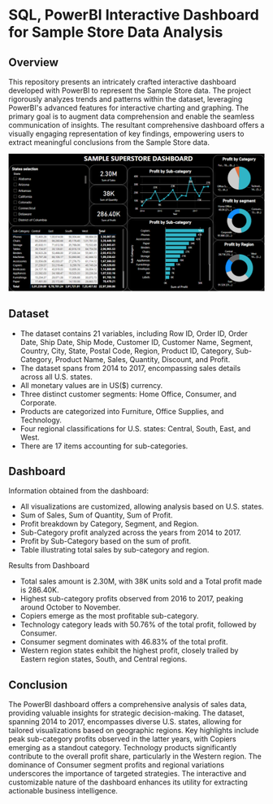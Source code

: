 # SQL, PowerBI Interactive Dashboard for Sample Store Data Analysis

## Overview

This repository presents an intricately crafted interactive dashboard developed with PowerBI to represent the Sample Store data. The project rigorously analyzes trends and patterns within the dataset, leveraging PowerBI's advanced features for interactive charting and graphing. The primary goal is to augment data comprehension and enable the seamless communication of insights. The resultant comprehensive dashboard offers a visually engaging representation of key findings, empowering users to extract meaningful conclusions from the Sample Store data.



![ss](Super_store_db_ss.png)



## Dataset

- The dataset contains 21 variables, including Row ID, Order ID, Order Date, Ship Date, Ship Mode, Customer ID, Customer Name, Segment, Country, City, State, Postal Code, Region, Product ID, Category, Sub-Category, Product Name, Sales, Quantity, Discount, and Profit.
- The dataset spans from 2014 to 2017, encompassing sales details across all U.S. states.
- All monetary values are in US($) currency.
- Three distinct customer segments: Home Office, Consumer, and Corporate.
- Products are categorized into Furniture, Office Supplies, and Technology.
- Four regional classifications for U.S. states: Central, South, East, and West.
- There are 17 items accounting for sub-categories.

## Dashboard

Information obtained from the dashboard:

- All visualizations are customized, allowing analysis based on U.S. states.
- Sum of Sales, Sum of Quantity, Sum of Profit.
- Profit breakdown by Category, Segment, and Region.
- Sub-Category profit analyzed across the years from 2014 to 2017.
- Profit by Sub-Category based on the sum of profit.
- Table illustrating total sales by sub-category and region.

 Results from Dashboard

- Total sales amount is 2.30M, with 38K units sold and a Total profit made is 286.40K.
- Highest sub-category profits observed from 2016 to 2017, peaking around October to November.
- Copiers emerge as the most profitable sub-category.
- Technology category leads with 50.76% of the total profit, followed by Consumer.
- Consumer segment dominates with 46.83% of the total profit.
- Western region states exhibit the highest profit, closely trailed by Eastern region states, South, and Central regions.

## Conclusion

The PowerBI dashboard offers a comprehensive analysis of sales data, providing valuable insights for strategic decision-making. The dataset, spanning 2014 to 2017, encompasses diverse U.S. states, allowing for tailored visualizations based on geographic regions. Key highlights include peak sub-category profits observed in the latter years, with Copiers emerging as a standout category. Technology products significantly contribute to the overall profit share, particularly in the Western region. The dominance of Consumer segment profits and regional variations underscores the importance of targeted strategies. The interactive and customizable nature of the dashboard enhances its utility for extracting actionable business intelligence.
